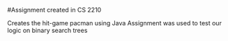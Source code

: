 #Assignment created in CS 2210

Creates the hit-game pacman using Java
Assignment was used to test our logic on binary search trees
